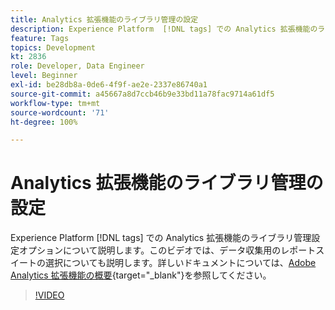 ```yaml
---
title: Analytics 拡張機能のライブラリ管理の設定
description: Experience Platform  [!DNL tags] での Analytics 拡張機能のライブラリ管理設定オプションについて説明します。このビデオでは、データ収集用のレポートスイートの選択についても説明します。
feature: Tags
topics: Development
kt: 2836
role: Developer, Data Engineer
level: Beginner
exl-id: be28db8a-0de6-4f9f-ae2e-2337e86740a1
source-git-commit: a45667a8d7ccb46b9e33bd11a78fac9714a61df5
workflow-type: tm+mt
source-wordcount: '71'
ht-degree: 100%

---
```


# Analytics 拡張機能のライブラリ管理の設定

Experience Platform [!DNL tags] での Analytics 拡張機能のライブラリ管理設定オプションについて説明します。このビデオでは、データ収集用のレポートスイートの選択についても説明します。詳しいドキュメントについては、[Adobe Analytics 拡張機能の概要](https://experienceleague.adobe.com/docs/experience-platform/tags/extensions/client/analytics/overview.html?lang=ja){target="_blank"}を参照してください。

>[!VIDEO](https://video.tv.adobe.com/v/3429832/?quality=12&learn=on&captions=jpn)
